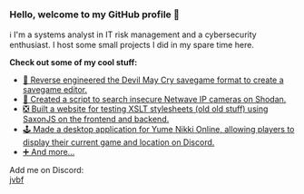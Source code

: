 ### Hello, welcome to my GitHub profile 👋

ℹ️ I'm a systems analyst in IT risk management and a cybersecurity enthusiast. I host some small projects I did in my spare time here.

**Check out some of my cool stuff:**  
- [💾 Reverse engineered the Devil May Cry savegame format to create a savegame editor.](https://github.com/joaovitorbf/dmcsaveeditor)
- [🎥 Created a script to search insecure Netwave IP cameras on Shodan.](https://github.com/joaovitorbf/nwam)
- [❎ Built a website for testing XSLT stylesheets (old old stuff) using SaxonJS on the frontend and backend.](https://github.com/joaovitorbf/xslt.info)
- [🕹️ Made a desktop application for Yume Nikki Online, allowing players to display their current game and location on Discord.](https://github.com/joaovitorbf/ynodesktop)
- [➕ And more...](https://github.com/joaovitorbf?tab=repositories&q=&type=&language=&sort=stargazers)

Add me on Discord:  
[jvbf](https://discord.com/users/132835479497211904)
